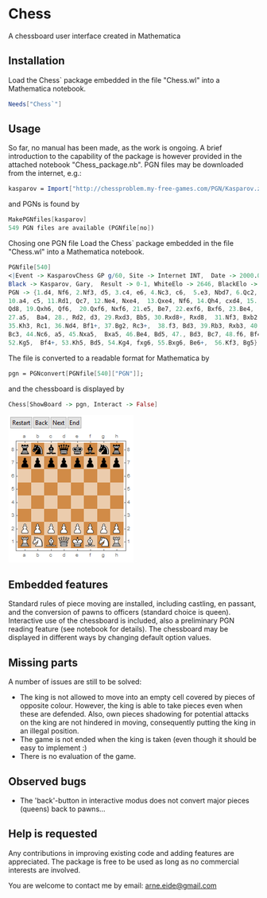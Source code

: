# Chess
A chessboard user interface created in Mathematica

## Installation
Load the Chess` package embedded in the file "Chess.wl" into a Mathematica notebook.
```mathematica
Needs["Chess`"]
```
## Usage
So far, no manual has been made, as the work is ongoing. A brief introduction to the capability of the package is however provided in the attached notebook "Chess_package.nb".
PGN files may be downloaded from the internet, e.g.:
```mathematica
kasparov = Import["http://chessproblem.my-free-games.com/PGN/Kasparov.zip", "*.pgn"][[1]];
```
and PGNs is found by
```mathematica
MakePGNfiles[kasparov]
549 PGN files are available (PGNfile[no])
```
Chosing one PGN file
Load the Chess` package embedded in the file "Chess.wl" into a Mathematica notebook.
```mathematica
PGNfile[540]
<|Event -> KasparovChess GP g/60, Site -> Internet INT,  Date -> 2000.02.13, Round -> 2.2, White -> Van Wely, Loek, 
Black -> Kasparov, Gary,  Result -> 0-1, WhiteElo -> 2646, BlackElo -> 2851,  ECO -> D46k, EventDate -> 2000.02.09,  
PGN -> {1.d4, Nf6, 2.Nf3, d5, 3.c4, e6, 4.Nc3, c6,  5.e3, Nbd7, 6.Qc2, Bd6, 7.Bd3, O-O, 8.O-O, dxc4,  9.Bxc4, a6, 
10.a4, c5, 11.Rd1, Qc7, 12.Ne4, Nxe4,  13.Qxe4, Nf6, 14.Qh4, cxd4, 15., Bd3, h6, 16.e4,  Nd7, 17.Bxh6, gxh6, 18.Rac1, 
Qd8, 19.Qxh6, Qf6,  20.Qxf6, Nxf6, 21.e5, Be7, 22.exf6, Bxf6, 23.Be4,  Rd8, 24.g4, Rb8, 25.g5, Bh8, 26.Ne1, Bd7, 
27.a5,  Ba4, 28., Rd2, d3, 29.Rxd3, Bb5, 30.Rxd8+, Rxd8,  31.Nf3, Bxb2, 32.Rc7, Ba3, 33.Rxb7, Rd1+, 34., Kg2, Bd6, 
35.Kh3, Rc1, 36.Nd4, Bf1+, 37.Bg2, Rc3+,  38.f3, Bd3, 39.Rb3, Rxb3, 40.Nxb3, Bb4, 41.f4, Bc4, 42.Nd4, Bxa5, 43.f5, 
Bc3, 44.Nc6, a5, 45.Nxa5,  Bxa5, 46.Be4, Bd5, 47., Bd3, Bc7, 48.f6, Bf4,  49.Kg4, Bxh2, 50.g6, e5, 51.Kf5, Be6+, 
52.Kg5,  Bf4+, 53.Kh5, Bd5, 54.Kg4, fxg6, 55.Bxg6, Be6+,  56.Kf3, Bg5}|>
```
The file is converted to a readable format for Mathematica by
```mathematica
pgn = PGNconvert[PGNfile[540]["PGN"]];
```
and the chessboard is displayed by
```mathematica
Chess[ShowBoard -> pgn, Interact -> False]
```
![example1](Graphics/chess1.png)

## Embedded features
Standard rules of piece moving are installed, including castling, en passant, and the conversion of pawns to officers (standard choice is queen).
Interactive use of the chessboard is included, also a preliminary PGN reading feature (see notebook for details). The chessboard may be displayed in different ways by changing default option values.

## Missing parts
A number of issues are still to be solved:

- The king is not allowed to move into an empty cell covered by pieces of opposite colour. However, the king is able to take pieces even when these are defended. Also, own pieces shadowing for potential attacks on the king are not hindered in moving, consequently putting the king in an illegal position.
- The game is not ended when the king is taken (even though it should be easy to implement :)
- There is no evaluation of the game.

## Observed bugs
- The 'back'-button in interactive modus does not convert major pieces (queens) back to pawns...

## Help is requested
Any contributions in improving existing code and adding features are appreciated. The package is free to be used as long as no commercial interests are involved.

You are welcome to contact me by email: arne.eide@gmail.com
